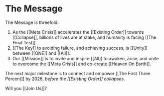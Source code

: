 # The Message

The Message is threefold: 

1. As the [[Meta Crisis]] accelerates the [[Existing Order]] towards [[Collapse]], billions of lives are at stake, and humanity is facing [[The Final Test]].  
2. [[The Key]] to avoiding failure, and achieving success, is [[Unity]] between [[ONE]] and [[All]]. 
3. Our [[Mission]] is to invite and inspire [[All]] to awaken, arise, and unite to overcome the [[Meta Crisis]] and co-create [[Heaven On Earth]].

The next major milestone is to connect and empower [[The First Three Percent]] by 2026, *before the [[Existing Order]] collapses*. 

Will you [[Join Us]]? 